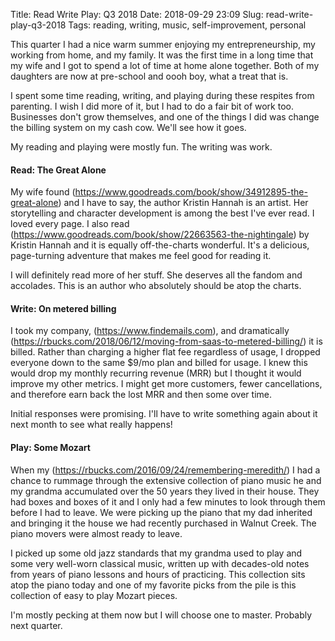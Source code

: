 Title: Read Write Play: Q3 2018
Date: 2018-09-29 23:09
Slug: read-write-play-q3-2018
Tags: reading, writing, music, self-improvement, personal

This quarter I had a nice warm summer enjoying my entrepreneurship, my working from home, and my family. It was the first time in a long time that my wife and I got to spend a lot of time at home alone together. Both of my daughters are now at pre-school and oooh boy, what a treat that is. 

I spent some time reading, writing, and playing during these respites from parenting. I wish I did more of it, but I had to do a fair bit of work too. Businesses don't grow themselves, and one of the things I did was change the billing system on my cash cow. We'll see how it goes. 

My reading and playing were mostly fun. The writing was work. 

#### Read: The Great Alone

My wife found (https://www.goodreads.com/book/show/34912895-the-great-alone) and I have to say, the author Kristin Hannah is an artist. Her storytelling and character development is among the best I've ever read. I loved every page. I also read (https://www.goodreads.com/book/show/22663563-the-nightingale) by Kristin Hannah and it is equally off-the-charts wonderful. It's a delicious, page-turning adventure that makes me feel good for reading it. 

I will definitely read more of her stuff. She deserves all the fandom and accolades. This is an author who absolutely should be atop the charts.

#### Write: On metered billing

I took my company, (https://www.findemails.com), and dramatically (https://rbucks.com/2018/06/12/moving-from-saas-to-metered-billing/) it is billed. Rather than charging a higher flat fee regardless of usage, I dropped everyone down to the same $9/mo plan and billed for usage. I knew this would drop my monthly recurring revenue (MRR) but I thought it would improve my other metrics. I might get more customers, fewer cancellations, and therefore earn back the lost MRR and then some over time. 

Initial responses were promising. I'll have to write something again about it next month to see what really happens! 

#### Play: Some Mozart

When my (https://rbucks.com/2016/09/24/remembering-meredith/) I had a chance to rummage through the extensive collection of piano music he and my grandma accumulated over the 50 years they lived in their house. They had boxes and boxes of it and I only had a few minutes to look through them before I had to leave. We were picking up the piano that my dad inherited and bringing it the house we had recently purchased in Walnut Creek. The piano movers were almost ready to leave. 

I picked up some old jazz standards that my grandma used to play and some very well-worn classical music, written up with decades-old notes from years of piano lessons and hours of practicing. This collection sits atop the piano today and one of my favorite picks from the pile is this collection of easy to play Mozart pieces. 

I'm mostly pecking at them now but I will choose one to master. Probably next quarter.